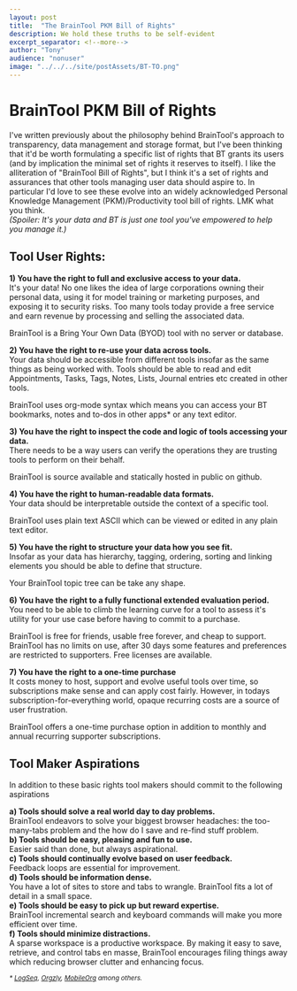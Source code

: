 ```yaml
---
layout: post
title:  "The BrainTool PKM Bill of Rights"
description: We hold these truths to be self-evident 
excerpt_separator: <!--more-->
author: "Tony"
audience: "nonuser"
image: "../../../site/postAssets/BT-TO.png"
---
```

# BrainTool PKM Bill of Rights 
<!--start-->
I've written previously about the philosophy behind BrainTool's approach to transparency, data management and storage format, but I've been thinking that it'd be worth formulating a specific list of rights that BT grants its users (and by implication the minimal set of rights it reserves to itself). I like the alliteration of "BrainTool Bill of Rights", but I think it's a set of rights and assurances that other tools managing user data should aspire to. In particular I'd love to see these evolve into an widely acknowledged Personal Knowledge Management (PKM)/Productivity tool bill of rights. LMK what you think.<br/>
_(Spoiler: It's your data and BT is just one tool you've empowered to help you manage it.)_

<!--end-->
## **Tool User Rights:**
**1) You have the right to full and exclusive access to your data.**<br/>
It's your data! No one likes the idea of large corporations owning their personal data, using it for model training or marketing purposes, and exposing it to security risks. Too many tools today provide a free service and earn revenue by processing and selling the associated data. 

BrainTool is a Bring Your Own Data (BYOD) tool with no server or database.

**2) You have the right to re-use your data across tools.**<br/>
Your data should be accessible from different tools insofar as the same things as being worked with. Tools should be able to read and edit Appointments, Tasks, Tags, Notes, Lists, Journal entries etc created in other tools. 

BrainTool uses org-mode syntax which means you can access your BT bookmarks, notes and to-dos in other apps<super>*</super> or any text editor.

**3) You have the right to inspect the code and logic of tools accessing your data.**<br/>
There needs to be a way users can verify the operations they are trusting tools to perform on their behalf.

BrainTool is source available and statically hosted in public on github.

**4) You have the right to human-readable data formats.**<br/>
Your data should be interpretable outside the context of a specific tool. 

BrainTool uses plain text ASCII which can be viewed or edited in any plain text editor.

**5) You have the right to structure your data how you see fit.**<br/>
Insofar as your data has hierarchy, tagging, ordering, sorting and linking elements you should be able to define that structure. 

Your BrainTool topic tree can be take any shape.

**6) You have the right to a fully functional extended evaluation period.**<br/>
You need to be able to climb the learning curve for a tool to assess it's utility for your use case before having to commit to a purchase. 

BrainTool is free for friends, usable free forever, and cheap to support. BrainTool has no limits on use, after 30 days some features and preferences are restricted to supporters. Free licenses are available.

**7) You have the right to a one-time purchase**<br/>
It costs money to host, support and evolve useful tools over time, so subscriptions make sense and can apply cost fairly. However, in todays subscription-for-everything world, opaque recurring costs are a source of user frustration.

BrainTool offers a one-time purchase option in addition to monthly and annual recurring supporter subscriptions.

## **Tool Maker Aspirations**
In addition to these basic rights tool makers should commit to the following aspirations

**a) Tools should solve a real world day to day problems.**<br/>
BrainTool endeavors to solve your biggest browser headaches: the too-many-tabs problem and the how do I save and re-find stuff problem.<br/>
**b) Tools should be easy, pleasing and fun to use.**<br/>
Easier said than done, but always aspirational.<br/>
**c) Tools should continually evolve based on user feedback.**<br/>
Feedback loops are essential for improvement.<br/>
**d) Tools should be information dense.**<br/>
You have a lot of sites to store and tabs to wrangle. BrainTool fits a lot of detail in a small space.<br/>
**e) Tools should be easy to pick up but reward expertise.**<br/>
BrainTool incremental search and keyboard commands will make you more efficient over time.<br/>
**f) Tools should minimize distractions.**<br/>
A sparse workspace is a productive workspace. By making it easy to save, retrieve, and control tabs en masse, BrainTool encourages filing things away which reducing browser clutter and enhancing focus.


<a name="footnote"></a>
<small><i><super>*</super> [LogSeq](https://logseq.com/), [Orgzly](https://www.orgzly.com/), [MobileOrg](https://mobileorg.github.io/) among others.</i></small>
